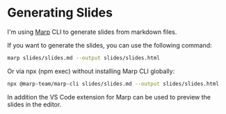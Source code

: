 # Generating Slides

I'm using [Marp](https://marp.app) CLI to generate slides from markdown files.

If you want to generate the slides, you can use the following command:

```bash
marp slides/slides.md --output slides/slides.html
```

Or via npx (npm exec) without installing Marp CLI globally:

```bash
npx @marp-team/marp-cli slides/slides.md --output slides/slides.html
```

In addition the VS Code extension for Marp can be used to preview the slides in the editor.
